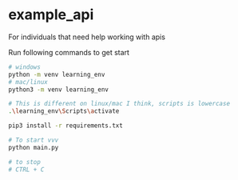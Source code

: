 # example_api
For individuals that need help working with apis

Run following commands to get start
```bash
# windows
python -m venv learning_env
# mac/linux
python3 -m venv learning_env

# This is different on linux/mac I think, scripts is lowercase
.\learning_env\Scripts\activate 

pip3 install -r requirements.txt

# To start vvv
python main.py

# to stop 
# CTRL + C
```
